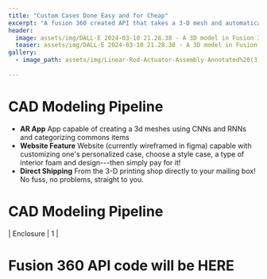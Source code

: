 ```yaml
---
title: "Custom Cases Done Easy and for Cheap"
excerpt: "A fusion 360 created API that takes a 3-D mesh and automatically creates a customizable case for a hobbyist's handmade gifts"
header:
  image: assets/img/DALL·E 2024-03-10 21.28.38 - A 3D model in Fusion 360 showing the design process for a custom-designed glasses case with a foam interior. The case is modeled to fit the glasses pe.webp
  teaser: assets/img/DALL·E 2024-03-10 21.28.38 - A 3D model in Fusion 360 showing the design process for a custom-designed glasses case with a foam interior. The case is modeled to fit the glasses pe.webp
gallery:
  - image_path: assets/img/Linear-Rod-Actuator-Assembly-Annotated%20(3).png
   
---
```


# CAD Modeling Pipeline

* **AR App** App capable of creating a 3d meshes using CNNs and RNNs and categorizing commons items 
* **Website Feature** Website (currently wireframed in figma) capable with customizing one's personalized case, choose a style case, a type of interior foam and design---then simply pay for it!  
* **Direct Shipping** From the 3-D printing shop directly to your mailing box! No fuss, no problems, straight to you.

# CAD Modeling Pipeline


| Enclosure | 1 | 

# Fusion 360 API code will be HERE

